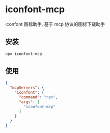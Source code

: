 # iconfont-mcp
iconfont 图标助手, 基于 mcp 协议的图标下载助手

## 安装
```bash
npx iconfont-mcp
```

## 使用
```json
{
  "mcpServers": {
    "iconfont": {
      "command": "npx",
      "args": [
        "iconfont-mcp"
      ]
    }
  }
}
```